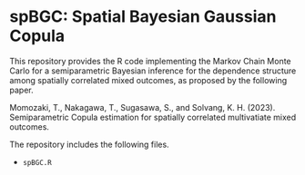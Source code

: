 # spBGC: Spatial Bayesian Gaussian Copula
<!--
spBGC (Spatial Bayesian Gaussian Copula): Supporting information for "Semiparametric copula estimation for spatially correlated multivariate mixed outcomes"
-->

This repository provides the R code implementing the Markov Chain Monte Carlo for a semiparametric Bayesian inference for the dependence structure among spatially correlated mixed outcomes, as proposed by the following paper.

Momozaki, T., Nakagawa, T., Sugasawa, S., and Solvang, K. H. (2023). Semiparametric Copula estimation for spatially correlated multivatiate mixed outcomes. 

The repository includes the following files.
- `spBGC.R`
